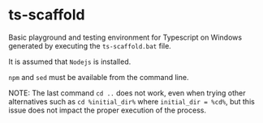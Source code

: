 # ts-scaffold
Basic playground and testing environment for Typescript on Windows generated by executing the `ts-scaffold.bat` file.

It is assumed that `Nodejs` is installed.

`npm` and `sed` must be available from the command line.

NOTE:
The last command `cd ..` does not work, even when trying other alternatives such as `cd %initial_dir%` where `initial_dir = %cd%`, but this issue does not impact the proper execution of the process.

